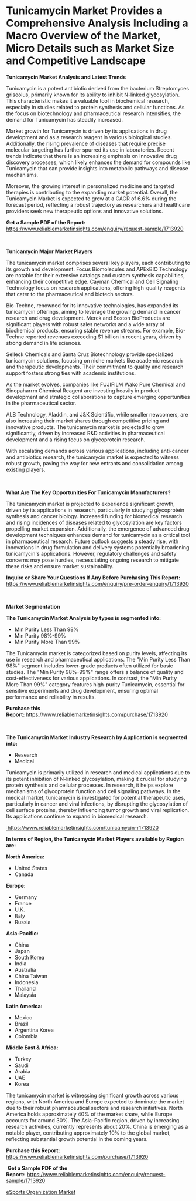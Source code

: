 <p><h1>Tunicamycin Market Provides a Comprehensive Analysis Including a Macro Overview of the Market, Micro Details such as Market Size and Competitive Landscape</h1></p><p><strong>Tunicamycin Market Analysis and Latest Trends</strong></p>
<p><p>Tunicamycin is a potent antibiotic derived from the bacterium Streptomyces griseolus, primarily known for its ability to inhibit N-linked glycosylation. This characteristic makes it a valuable tool in biochemical research, especially in studies related to protein synthesis and cellular functions. As the focus on biotechnology and pharmaceutical research intensifies, the demand for Tunicamycin has steadily increased.</p><p>Market growth for Tunicamycin is driven by its applications in drug development and as a research reagent in various biological studies. Additionally, the rising prevalence of diseases that require precise molecular targeting has further spurred its use in laboratories. Recent trends indicate that there is an increasing emphasis on innovative drug discovery processes, which likely enhances the demand for compounds like Tunicamycin that can provide insights into metabolic pathways and disease mechanisms.</p><p>Moreover, the growing interest in personalized medicine and targeted therapies is contributing to the expanding market potential. Overall, the Tunicamycin Market is expected to grow at a CAGR of 6.6% during the forecast period, reflecting a robust trajectory as researchers and healthcare providers seek new therapeutic options and innovative solutions.</p></p>
<p><strong>Get a Sample PDF of the Report:&nbsp;</strong> <a href="https://www.reliablemarketinsights.com/enquiry/request-sample/1713920?utm_campaign=2232&utm_medium=2&utm_source=Github&utm_content=ia&utm_term=28032025&utm_id=tunicamycin">https://www.reliablemarketinsights.com/enquiry/request-sample/1713920</a></p>
<p>&nbsp;</p>
<p><strong>Tunicamycin Major Market Players</strong></p>
<p><p>The tunicamycin market comprises several key players, each contributing to its growth and development. Focus Biomolecules and APExBIO Technology are notable for their extensive catalogs and custom synthesis capabilities, enhancing their competitive edge. Cayman Chemical and Cell Signaling Technology focus on research applications, offering high-quality reagents that cater to the pharmaceutical and biotech sectors.</p><p>Bio-Techne, renowned for its innovative technologies, has expanded its tunicamycin offerings, aiming to leverage the growing demand in cancer research and drug development. Merck and Boston BioProducts are significant players with robust sales networks and a wide array of biochemical products, ensuring stable revenue streams. For example, Bio-Techne reported revenues exceeding $1 billion in recent years, driven by strong demand in life sciences.</p><p>Selleck Chemicals and Santa Cruz Biotechnology provide specialized tunicamycin solutions, focusing on niche markets like academic research and therapeutic developments. Their commitment to quality and research support fosters strong ties with academic institutions.</p><p>As the market evolves, companies like FUJIFILM Wako Pure Chemical and Sinopaharrm Chemical Reagent are investing heavily in product development and strategic collaborations to capture emerging opportunities in the pharmaceutical sector.</p><p>ALB Technology, Aladdin, and J&K Scientific, while smaller newcomers, are also increasing their market shares through competitive pricing and innovative products. The tunicamycin market is projected to grow significantly, driven by increased R&D activities in pharmaceutical development and a rising focus on glycoprotein research.</p><p>With escalating demands across various applications, including anti-cancer and antibiotics research, the tunicamycin market is expected to witness robust growth, paving the way for new entrants and consolidation among existing players.</p></p>
<p>&nbsp;</p>
<p><strong>What Are The Key Opportunities For Tunicamycin Manufacturers?</strong></p>
<p><p>The tunicamycin market is projected to experience significant growth, driven by its applications in research, particularly in studying glycoprotein synthesis and cancer biology. Increased funding for biomedical research and rising incidences of diseases related to glycosylation are key factors propelling market expansion. Additionally, the emergence of advanced drug development techniques enhances demand for tunicamycin as a critical tool in pharmaceutical research. Future outlook suggests a steady rise, with innovations in drug formulation and delivery systems potentially broadening tunicamycin's applications. However, regulatory challenges and safety concerns may pose hurdles, necessitating ongoing research to mitigate these risks and ensure market sustainability.</p></p>
<p><strong>Inquire or Share Your Questions If Any Before Purchasing This Report:</strong> <a href="https://www.reliablemarketinsights.com/enquiry/pre-order-enquiry/1713920?utm_campaign=2232&utm_medium=2&utm_source=Github&utm_content=ia&utm_term=28032025&utm_id=tunicamycin">https://www.reliablemarketinsights.com/enquiry/pre-order-enquiry/1713920</a></p>
<p>&nbsp;</p>
<p><strong>Market Segmentation</strong></p>
<p><strong>The Tunicamycin Market Analysis by types is segmented into:</strong></p>
<p><ul><li>Min Purity Less Than 98%</li><li>Min Purity 98%-99%</li><li>Min Purity More Than 99%</li></ul></p>
<p><p>The Tunicamycin market is categorized based on purity levels, affecting its use in research and pharmaceutical applications. The "Min Purity Less Than 98%" segment includes lower-grade products often utilized for basic studies. The "Min Purity 98%-99%" range offers a balance of quality and cost-effectiveness for various applications. In contrast, the "Min Purity More Than 99%" category features high-purity Tunicamycin, essential for sensitive experiments and drug development, ensuring optimal performance and reliability in results.</p></p>
<p><strong>Purchase this Report:&nbsp;</strong><a href="https://www.reliablemarketinsights.com/purchase/1713920?utm_campaign=2232&utm_medium=2&utm_source=Github&utm_content=ia&utm_term=28032025&utm_id=tunicamycin">https://www.reliablemarketinsights.com/purchase/1713920</a></p>
<p>&nbsp;</p>
<p><strong>The Tunicamycin Market Industry Research by Application is segmented into:</strong></p>
<p><ul><li>Research</li><li>Medical</li></ul></p>
<p><p>Tunicamycin is primarily utilized in research and medical applications due to its potent inhibition of N-linked glycosylation, making it crucial for studying protein synthesis and cellular processes. In research, it helps explore mechanisms of glycoprotein function and cell signaling pathways. In the medical market, tunicamycin is investigated for potential therapeutic uses, particularly in cancer and viral infections, by disrupting the glycosylation of cell surface proteins, thereby influencing tumor growth and viral replication. Its applications continue to expand in biomedical research.</p></p>
<p><a href="https://www.reliablemarketinsights.com/tunicamycin-r1713920?utm_campaign=2232&utm_medium=2&utm_source=Github&utm_content=ia&utm_term=28032025&utm_id=tunicamycin">&nbsp;https://www.reliablemarketinsights.com/tunicamycin-r1713920</a></p>
<p><strong>In terms of Region, the Tunicamycin Market Players available by Region are:</strong></p>
<p>
    <p> <strong> North America: </strong>
        <ul>
            <li>United States</li>
            <li>Canada</li>
        </ul>
        </p> 
    <p> <strong> Europe: </strong>
        <ul>
            <li>Germany</li>
            <li>France</li>
            <li>U.K.</li>
            <li>Italy</li>
            <li>Russia</li>
        </ul>
        </p> 
    <p> <strong> Asia-Pacific: </strong>
        <ul>
            <li>China</li>
            <li>Japan</li>
            <li>South Korea</li>
            <li>India</li>
            <li>Australia</li>
            <li>China Taiwan</li>
            <li>Indonesia</li>
            <li>Thailand</li>
            <li>Malaysia</li>
        </ul>
        </p> 
    <p> <strong> Latin America: </strong>
        <ul>
            <li>Mexico</li>
            <li>Brazil</li>
            <li>Argentina Korea</li>
            <li>Colombia</li>
        </ul>
        </p> 
    <p> <strong> Middle East & Africa: </strong>
        <ul>
            <li>Turkey</li>
            <li>Saudi</li>
            <li>Arabia</li>
            <li>UAE</li>
            <li>Korea</li>
        </ul>
    </p>
    </p>
<p><p>The tunicamycin market is witnessing significant growth across various regions, with North America and Europe expected to dominate the market due to their robust pharmaceutical sectors and research initiatives. North America holds approximately 40% of the market share, while Europe accounts for around 30%. The Asia-Pacific region, driven by increasing research activities, currently represents about 20%. China is emerging as a notable player, contributing approximately 10% to the global market, reflecting substantial growth potential in the coming years.</p></p>
<p><strong>Purchase this Report: </strong><a href="https://www.reliablemarketinsights.com/purchase/1713920?utm_campaign=2232&utm_medium=2&utm_source=Github&utm_content=ia&utm_term=28032025&utm_id=tunicamycin">https://www.reliablemarketinsights.com/purchase/1713920</a></p>
<p>&nbsp;<strong>Get a Sample PDF of the Report:&nbsp;&nbsp;</strong><a href="https://www.reliablemarketinsights.com/enquiry/request-sample/1713920?utm_campaign=2232&utm_medium=2&utm_source=Github&utm_content=ia&utm_term=28032025&utm_id=tunicamycin">https://www.reliablemarketinsights.com/enquiry/request-sample/1713920</a></p>
<p><strong></strong></p>
<p><p><a href="https://github.com/sca704osol/Market-Research-Report-List-1/blob/main/esports-organization-market.md?utm_campaign=2232&utm_medium=2&utm_source=Github&utm_content=ia&utm_term=28032025&utm_id=tunicamycin">eSports Organization Market</a></p></p>